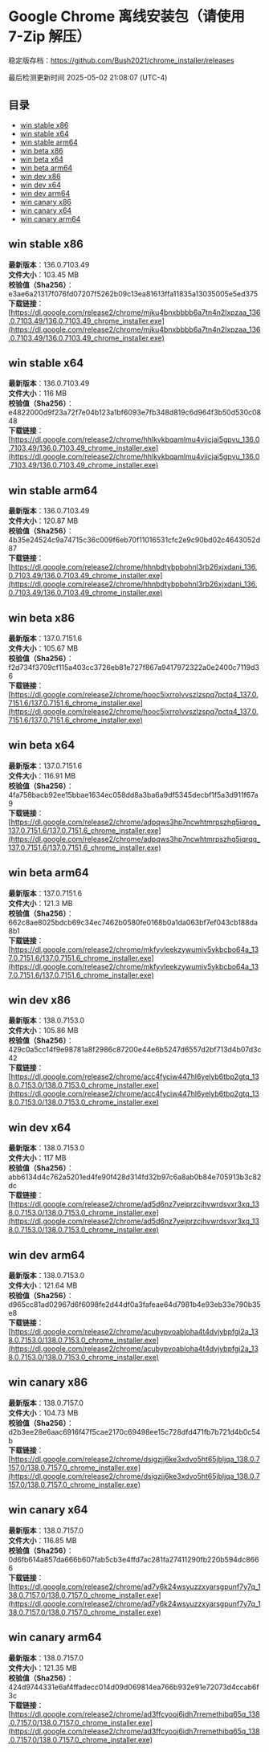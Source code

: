 # Google Chrome 离线安装包（请使用 7-Zip 解压）
稳定版存档：<https://github.com/Bush2021/chrome_installer/releases>

最后检测更新时间
2025-05-02 21:08:07 (UTC-4)

## 目录
* [win stable x86](https://github.com/Bush2021/chrome_installer?tab=readme-ov-file#win-stable-x86)
* [win stable x64](https://github.com/Bush2021/chrome_installer?tab=readme-ov-file#win-stable-x64)
* [win stable arm64](https://github.com/Bush2021/chrome_installer?tab=readme-ov-file#win-stable-arm64)
* [win beta x86](https://github.com/Bush2021/chrome_installer?tab=readme-ov-file#win-beta-x86)
* [win beta x64](https://github.com/Bush2021/chrome_installer?tab=readme-ov-file#win-beta-x64)
* [win beta arm64](https://github.com/Bush2021/chrome_installer?tab=readme-ov-file#win-beta-arm64)
* [win dev x86](https://github.com/Bush2021/chrome_installer?tab=readme-ov-file#win-dev-x86)
* [win dev x64](https://github.com/Bush2021/chrome_installer?tab=readme-ov-file#win-dev-x64)
* [win dev arm64](https://github.com/Bush2021/chrome_installer?tab=readme-ov-file#win-dev-arm64)
* [win canary x86](https://github.com/Bush2021/chrome_installer?tab=readme-ov-file#win-canary-x86)
* [win canary x64](https://github.com/Bush2021/chrome_installer?tab=readme-ov-file#win-canary-x64)
* [win canary arm64](https://github.com/Bush2021/chrome_installer?tab=readme-ov-file#win-canary-arm64)

## win stable x86
**最新版本**：136.0.7103.49  
**文件大小**：103.45 MB  
**校验值（Sha256）**：e3ae6a21317f076fd07207f5262b09c13ea81613ffa11835a13035005e5ed375  
**下载链接**：[https://dl.google.com/release2/chrome/mjku4bnxbbbb6a7tn4n2lxpzaa_136.0.7103.49/136.0.7103.49_chrome_installer.exe](https://dl.google.com/release2/chrome/mjku4bnxbbbb6a7tn4n2lxpzaa_136.0.7103.49/136.0.7103.49_chrome_installer.exe)  

## win stable x64
**最新版本**：136.0.7103.49  
**文件大小**：116 MB  
**校验值（Sha256）**：e4822000d9f23a72f7e04b123a1bf6093e7fb348d819c6d964f3b50d530c0848  
**下载链接**：[https://dl.google.com/release2/chrome/hhlkvkbqamlmu4vjicjai5gpvu_136.0.7103.49/136.0.7103.49_chrome_installer.exe](https://dl.google.com/release2/chrome/hhlkvkbqamlmu4vjicjai5gpvu_136.0.7103.49/136.0.7103.49_chrome_installer.exe)  

## win stable arm64
**最新版本**：136.0.7103.49  
**文件大小**：120.87 MB  
**校验值（Sha256）**：4b35e24524c9a74715c36c009f6eb70f11016531cfc2e9c90bd02c4643052d87  
**下载链接**：[https://dl.google.com/release2/chrome/hhnbdtybpbohnl3rb26xjxdani_136.0.7103.49/136.0.7103.49_chrome_installer.exe](https://dl.google.com/release2/chrome/hhnbdtybpbohnl3rb26xjxdani_136.0.7103.49/136.0.7103.49_chrome_installer.exe)  

## win beta x86
**最新版本**：137.0.7151.6  
**文件大小**：105.67 MB  
**校验值（Sha256）**：f2d734f3709cf115a403cc3726eb81e727f867a9417972322a0e2400c7119d36  
**下载链接**：[https://dl.google.com/release2/chrome/hooc5ixrrolvvszlzspq7pctq4_137.0.7151.6/137.0.7151.6_chrome_installer.exe](https://dl.google.com/release2/chrome/hooc5ixrrolvvszlzspq7pctq4_137.0.7151.6/137.0.7151.6_chrome_installer.exe)  

## win beta x64
**最新版本**：137.0.7151.6  
**文件大小**：116.91 MB  
**校验值（Sha256）**：4fa758bacb92ee15bbae1634ec058dd8a3ba6a9df5345decbf1f5a3d911f67a9  
**下载链接**：[https://dl.google.com/release2/chrome/adpqws3hp7ncwhtmrpszhq5iqrqq_137.0.7151.6/137.0.7151.6_chrome_installer.exe](https://dl.google.com/release2/chrome/adpqws3hp7ncwhtmrpszhq5iqrqq_137.0.7151.6/137.0.7151.6_chrome_installer.exe)  

## win beta arm64
**最新版本**：137.0.7151.6  
**文件大小**：121.3 MB  
**校验值（Sha256）**：662c8ae8025bdcb69c34ec7462b0580fe0168b0a1da063bf7ef043cb188da8b1  
**下载链接**：[https://dl.google.com/release2/chrome/mkfyvleekzywumiv5ykbcbo64a_137.0.7151.6/137.0.7151.6_chrome_installer.exe](https://dl.google.com/release2/chrome/mkfyvleekzywumiv5ykbcbo64a_137.0.7151.6/137.0.7151.6_chrome_installer.exe)  

## win dev x86
**最新版本**：138.0.7153.0  
**文件大小**：105.86 MB  
**校验值（Sha256）**：429c0a5cc14f9e98781a8f2986c87200e44e6b5247d6557d2bf713d4b07d3c42  
**下载链接**：[https://dl.google.com/release2/chrome/acc4fyciw447hl6yelyb6tbp2gtq_138.0.7153.0/138.0.7153.0_chrome_installer.exe](https://dl.google.com/release2/chrome/acc4fyciw447hl6yelyb6tbp2gtq_138.0.7153.0/138.0.7153.0_chrome_installer.exe)  

## win dev x64
**最新版本**：138.0.7153.0  
**文件大小**：117 MB  
**校验值（Sha256）**：abb6134d4c762a5201ed4fe90f428d314fd32b97c6a8ab0b84e705913b3c82dc  
**下载链接**：[https://dl.google.com/release2/chrome/ad5d6nz7yejprzcjhvwrdsvxr3xq_138.0.7153.0/138.0.7153.0_chrome_installer.exe](https://dl.google.com/release2/chrome/ad5d6nz7yejprzcjhvwrdsvxr3xq_138.0.7153.0/138.0.7153.0_chrome_installer.exe)  

## win dev arm64
**最新版本**：138.0.7153.0  
**文件大小**：121.64 MB  
**校验值（Sha256）**：d965cc81ad02967d6f6098fe2d44df0a3fafeae64d7981b4e93eb33e790b35e8  
**下载链接**：[https://dl.google.com/release2/chrome/acubypvoabloha4t4dvjybpfgi2a_138.0.7153.0/138.0.7153.0_chrome_installer.exe](https://dl.google.com/release2/chrome/acubypvoabloha4t4dvjybpfgi2a_138.0.7153.0/138.0.7153.0_chrome_installer.exe)  

## win canary x86
**最新版本**：138.0.7157.0  
**文件大小**：104.73 MB  
**校验值（Sha256）**：d2b3ee28e6aac6916f47f5cae2170c69498ee15c728dfd471fb7b721d4b0c54b  
**下载链接**：[https://dl.google.com/release2/chrome/dsigzjj6ke3xdvo5ht65jbljqa_138.0.7157.0/138.0.7157.0_chrome_installer.exe](https://dl.google.com/release2/chrome/dsigzjj6ke3xdvo5ht65jbljqa_138.0.7157.0/138.0.7157.0_chrome_installer.exe)  

## win canary x64
**最新版本**：138.0.7157.0  
**文件大小**：116.85 MB  
**校验值（Sha256）**：0d6fb614a857da666b607fab5cb3e4ffd7ac281fa27411290fb220b594dc8666  
**下载链接**：[https://dl.google.com/release2/chrome/ad7y6k24wsyuzzxyarsgpunf7y7q_138.0.7157.0/138.0.7157.0_chrome_installer.exe](https://dl.google.com/release2/chrome/ad7y6k24wsyuzzxyarsgpunf7y7q_138.0.7157.0/138.0.7157.0_chrome_installer.exe)  

## win canary arm64
**最新版本**：138.0.7157.0  
**文件大小**：121.35 MB  
**校验值（Sha256）**：424d9744331e6af4ffadecc014d09d069814ea766b932e91e72073d4ccab6f3c  
**下载链接**：[https://dl.google.com/release2/chrome/ad3ffcyooj6idh7rremethibq65q_138.0.7157.0/138.0.7157.0_chrome_installer.exe](https://dl.google.com/release2/chrome/ad3ffcyooj6idh7rremethibq65q_138.0.7157.0/138.0.7157.0_chrome_installer.exe)  

